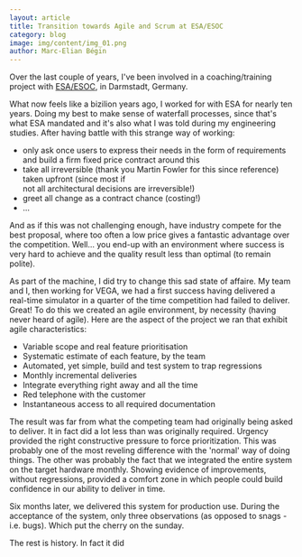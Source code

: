 ```yaml
---
layout: article
title: Transition towards Agile and Scrum at ESA/ESOC
category: blog
image: img/content/img_01.png
author: Marc-Elian Bégin
---
```


Over the last couple of years, I've been involved in a coaching/training project with [ESA/ESOC](http://www.esa.int/esoc), in Darmstadt, Germany.

What now feels like a bizilion years ago, I worked for with ESA for nearly ten years. Doing my best
to make sense of waterfall processes, since that's what ESA mandated and it's also what I was
told during my engineering studies. After having battle with this strange way of working:

* only ask once users to express their needs in the form of requirements and build a firm fixed
  price contract around this
* take all irreversible (thank you Martin Fowler for this since reference) taken upfront (since most if     
  not all architectural decisions are irreversible!) 
* greet all change as a contract chance (costing!)
* ...

And as if this was not challenging enough, have industry compete for the best proposal, where too often
a low price gives a fantastic advantage over the competition. Well... you end-up with an environment
where success is very hard to achieve and the quality result less than optimal (to remain polite).

As part of the machine, I did try to change this sad state of affaire. My team and I, then
working for VEGA, we had a first success having delivered a real-time simulator in a quarter of the time competition had failed to deliver. Great! To do this we created an agile environment, by necessity (having never heard of agile). Here are the aspect of the project we ran that exhibit agile characteristics:

* Variable scope and real feature prioritisation
* Systematic estimate of each feature, by the team
* Automated, yet simple, build and test system to trap regressions
* Monthly incremental deliveries
* Integrate everything right away and all the time
* Red telephone with the customer
* Instantaneous access to all required documentation

The result was far from what the competing team had originally being asked to deliver. It in fact did
a lot less than was originally required. Urgency provided the right constructive pressure to force
prioritization. This was probably one of the most reveling difference with the 'normal' way of doing things. The other was probably the fact that we integrated the entire system on the target hardware monthly. Showing evidence of improvements, without regressions, provided a comfort zone in which people 
could build confidence in our ability to deliver in time.

Six months later, we delivered this system for production use. During the acceptance of the system, only
three observations (as opposed to snags - i.e. bugs). Which put the cherry on the sunday.

The rest is history. In fact it did











  
